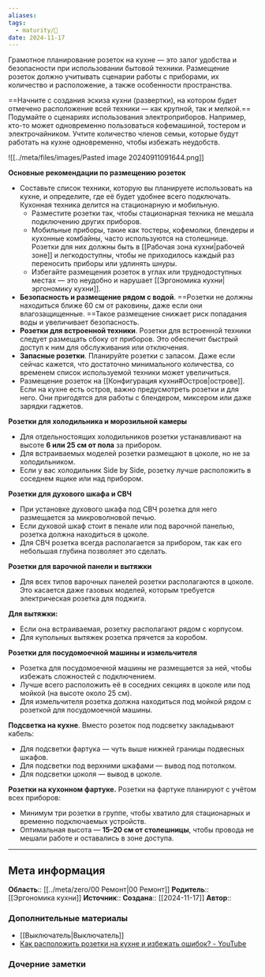 ```yaml
---
aliases: 
tags:
  - maturity/🌱
date: 2024-11-17
---
```

Грамотное планирование розеток на кухне — это залог удобства и безопасности при использовании бытовой техники. Размещение розеток должно учитывать сценарии работы с приборами, их количество и расположение, а также особенности пространства.

==Начните с создания эскиза кухни (развертки), на котором будет отмечено расположение всей техники — как крупной, так и мелкой.== Подумайте о сценариях использования электроприборов. Например, кто-то может одновременно пользоваться кофемашиной, тостером и электрочайником. Учтите количество членов семьи, которые будут работать на кухне одновременно, чтобы избежать неудобств.

![[../meta/files/images/Pasted image 20240911091644.png]]

**Основные рекомендации по размещению розеток**
- Составьте список техники, которую вы планируете использовать на кухне, и определите, где её будет удобнее всего подключать. Кухонная техника делится на стационарную и мобильную. 
	- Разместите розетки так, чтобы стационарная техника не мешала подключению других приборов.
	- Мобильные приборы, такие как тостеры, кофемолки, блендеры и кухонные комбайны, часто используются на столешнице. Розетки для них должны быть в [[Рабочая зона кухни|рабочей зоне]] и легкодоступны, чтобы не приходилось каждый раз переносить приборы или удлинять шнуры.
	- Избегайте размещения розеток в углах или труднодоступных местах — это неудобно и нарушает [[Эргономика кухни|эргономику кухни]].
- **Безопасность и размещение рядом с водой**. ==Розетки не должны находиться ближе 60 см от раковины, даже если они влагозащищенные. ==Такое размещение снижает риск попадания воды и увеличивает безопасность.
- **Розетки для встроенной техники**. Розетки для встроенной техники следует размещать сбоку от приборов. Это обеспечит быстрый доступ к ним для обслуживания или отключения.
- **Запасные розетки**. Планируйте розетки с запасом. Даже если сейчас кажется, что достаточно минимального количества, со временем список используемой техники может увеличиться.
- Размещение розеток на [[Конфигурация кухни#Остров|острове]]. Если на кухне есть остров, важно предусмотреть розетки и для него. Они пригодятся для работы с блендером, миксером или даже зарядки гаджетов.

**Розетки для холодильника и морозильной камеры**
- Для отдельностоящих холодильников розетки устанавливают на высоте **6 или 25 см от пола** за прибором.
- Для встраиваемых моделей розетки размещают в цоколе, но не за холодильником.
- Если у вас холодильник Side by Side, розетку лучше расположить в соседнем ящике или над прибором.

**Розетки для духового шкафа и СВЧ**
- При установке духового шкафа под СВЧ розетка для него размещается за микроволновой печью.
- Если духовой шкаф стоит в пенале или под варочной панелью, розетка должна находиться в цоколе.
- Для СВЧ розетка всегда располагается за прибором, так как его небольшая глубина позволяет это сделать.

**Розетки для варочной панели и вытяжки**
- Для всех типов варочных панелей розетки располагаются в цоколе. Это касается даже газовых моделей, которым требуется электрическая розетка для поджига.

**Для вытяжки:**
- Если она встраиваемая, розетку располагают рядом с корпусом.
- Для купольных вытяжек розетка прячется за коробом.

**Розетки для посудомоечной машины и измельчителя**
- Розетка для посудомоечной машины не размещается за ней, чтобы избежать сложностей с подключением. 
- Лучше всего расположить её в соседних секциях в цоколе или под мойкой (на высоте около 25 см).
- Для измельчителя розетка должна находиться под мойкой рядом с розеткой для посудомоечной машины.
 
**Подсветка на кухне**. Вместо розеток под подсветку закладывают кабель:
- Для подсветки фартука — чуть выше нижней границы подвесных шкафов.
- Для подсветки под верхними шкафами — вывод под потолком.
- Для подсветки цоколя — вывод в цоколе.

**Розетки на кухонном фартуке.** Розетки на фартуке планируют с учётом всех приборов:
- Минимум три розетки в группе, чтобы хватило для стационарных и временно подключаемых устройств.
- Оптимальная высота — **15–20 см от столешницы**, чтобы провода не мешали работе и оставались в зоне доступа.

***
## Мета информация
**Область**:: [[../meta/zero/00 Ремонт|00 Ремонт]]
**Родитель**:: [[Эргономика кухни]]
**Источник**:: 
**Создана**:: [[2024-11-17]]
**Автор**:: 
### Дополнительные материалы
- [[Выключатель|Выключатель]]
- [Как расположить розетки на кухне и избежать ошибок? - YouTube](https://www.youtube.com/watch?v=6wBLNEhQ1JM)

### Дочерние заметки
<!-- QueryToSerialize: LIST FROM [[]] WHERE contains(Родитель, this.file.link) or contains(parents, this.file.link) -->

